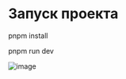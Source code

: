# Запуск проекта
 
pnpm install

pnpm run dev

![image](https://github.com/user-attachments/assets/d331010f-0274-4baf-87dd-a5d1f27087cf)

